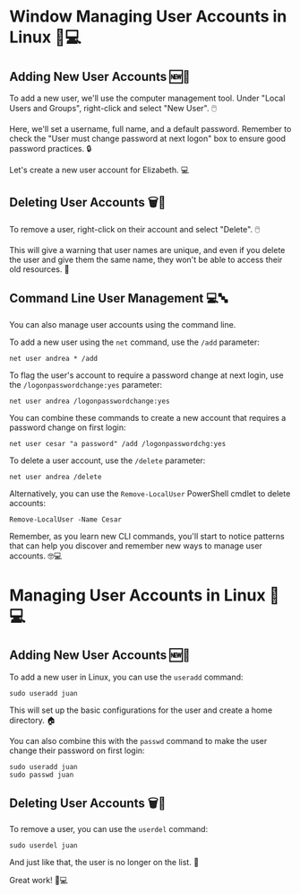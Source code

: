 # Window Managing User Accounts in Linux 👥💻


## Adding New User Accounts 🆕👤
To add a new user, we'll use the computer management tool. Under "Local Users and Groups", right-click and select "New User". 🖱️

Here, we'll set a username, full name, and a default password. Remember to check the "User must change password at next logon" box to ensure good password practices. 🔒

Let's create a new user account for Elizabeth. 💻

## Deleting User Accounts 🗑️👤
To remove a user, right-click on their account and select "Delete". 🖱️

This will give a warning that user names are unique, and even if you delete the user and give them the same name, they won't be able to access their old resources. 🚫

## Command Line User Management 💻🔤
You can also manage user accounts using the command line. 

To add a new user using the `net` command, use the `/add` parameter:
```
net user andrea * /add
```

To flag the user's account to require a password change at next login, use the `/logonpasswordchange:yes` parameter:
```
net user andrea /logonpasswordchange:yes
```

You can combine these commands to create a new account that requires a password change on first login:
```
net user cesar "a password" /add /logonpasswordchg:yes
```

To delete a user account, use the `/delete` parameter:
```
net user andrea /delete
```

Alternatively, you can use the `Remove-LocalUser` PowerShell cmdlet to delete accounts:
```
Remove-LocalUser -Name Cesar
```

Remember, as you learn new CLI commands, you'll start to notice patterns that can help you discover and remember new ways to manage user accounts. 🤓💻

# Managing User Accounts in Linux 👥💻

## Adding New User Accounts 🆕👤
To add a new user in Linux, you can use the `useradd` command:

```
sudo useradd juan
```

This will set up the basic configurations for the user and create a home directory. 🏠

You can also combine this with the `passwd` command to make the user change their password on first login:

```
sudo useradd juan
sudo passwd juan
```

## Deleting User Accounts 🗑️👤
To remove a user, you can use the `userdel` command:

```
sudo userdel juan
```

And just like that, the user is no longer on the list. 📜

Great work! 👏💻